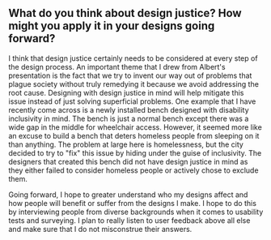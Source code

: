 ## What do you think about design justice? How might you apply it in your designs going forward?


I think that design justice certainly needs to be considered at every step of the design process. An important theme that I drew from Albert's presentation is the fact that we try to invent our way out of problems that plague society without truly remedying it because we avoid addressing the root cause. Designing with design justice in mind will help mitigate this issue instead of just solving superficial problems. One example that I have recently come across is a newly installed bench designed with disability inclusivity in mind. The bench is just a normal bench except there was a wide gap in the middle for wheelchair access. However, it seemed more like an excuse to build a bench that deters homeless people from sleeping on it than anything. The problem at large here is homelessness, but the city decided to try to "fix" this issue by hiding under the guise of inclusivity. The designers that created this bench did not have design justice in mind as they either failed to consider homeless people or actively chose to exclude them. 

Going forward, I hope to greater understand who my designs affect and how people will benefit or suffer from the designs I make. I hope to do this by interviewing people from diverse backgrounds when it comes to usability tests and surveying. I plan to really listen to user feedback above all else and make sure that I do not misconstrue their answers. 
